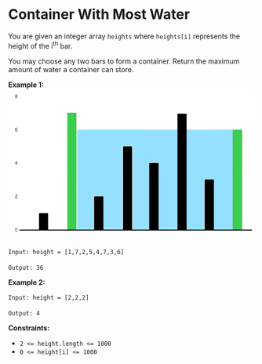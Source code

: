 # Container With Most Water
You are given an integer array ``heights`` where ``heights[i]`` represents the height of the i<sup>th</sup> bar.

You may choose any two bars to form a container. Return the maximum amount of water a container can store.

**Example 1:**  
![alt text](image.png)

```
Input: height = [1,7,2,5,4,7,3,6]

Output: 36
```
**Example 2:**
```
Input: height = [2,2,2]

Output: 4
```
**Constraints:**

- `2 <= height.length <= 1000`  
- `0 <= height[i] <= 1000`
